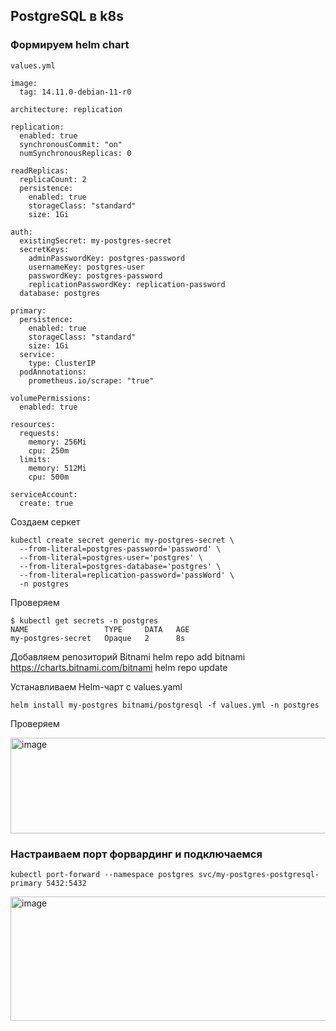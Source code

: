 ## PostgreSQL в k8s

### Формируем helm chart

```
values.yml

image:
  tag: 14.11.0-debian-11-r0

architecture: replication

replication:
  enabled: true
  synchronousCommit: "on"
  numSynchronousReplicas: 0

readReplicas:
  replicaCount: 2
  persistence:
    enabled: true
    storageClass: "standard"
    size: 1Gi

auth:
  existingSecret: my-postgres-secret
  secretKeys:
    adminPasswordKey: postgres-password
    usernameKey: postgres-user
    passwordKey: postgres-password
    replicationPasswordKey: replication-password
  database: postgres

primary:
  persistence:
    enabled: true
    storageClass: "standard"
    size: 1Gi
  service:
    type: ClusterIP
  podAnnotations:
    prometheus.io/scrape: "true"

volumePermissions:
  enabled: true

resources:
  requests:
    memory: 256Mi
    cpu: 250m
  limits:
    memory: 512Mi
    cpu: 500m

serviceAccount:
  create: true
```


Создаем серкет
```
kubectl create secret generic my-postgres-secret \
  --from-literal=postgres-password='password' \
  --from-literal=postgres-user='postgres' \
  --from-literal=postgres-database='postgres' \
  --from-literal=replication-password='passWord' \
  -n postgres
```
Проверяем
```
$ kubectl get secrets -n postgres
NAME                 TYPE     DATA   AGE
my-postgres-secret   Opaque   2      8s
```
Добавляем репозиторий Bitnami
helm repo add bitnami https://charts.bitnami.com/bitnami
helm repo update

Устанавливаем Helm-чарт с values.yaml
```
helm install my-postgres bitnami/postgresql -f values.yml -n postgres
```
 Проверяем
 
<img width="689" height="153" alt="image" src="https://github.com/user-attachments/assets/d0ff1b3e-d8d2-4788-9580-c731285a66f0" />


### Настраиваем порт форвардинг и подключаемся
```
kubectl port-forward --namespace postgres svc/my-postgres-postgresql-primary 5432:5432
```
<img width="1269" height="199" alt="image" src="https://github.com/user-attachments/assets/9e970601-dadd-4c96-a32a-019d0f942880" />

